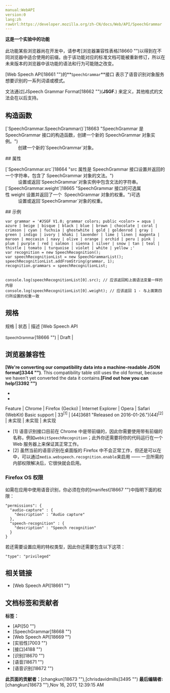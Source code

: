 ```yaml
---
manual:WebAPI
version:0
lang:zh
rawUrl:https://developer.mozilla.org/zh-CN/docs/Web/API/SpeechGrammar
---
```






**这是一个实验中的功能**<br></br>此功能某些浏览器尚在开发中，请参考[浏览器兼容性表格]18660 "")以得到在不同浏览器中适合使用的前缀。由于该功能对应的标准文档可能被重新修订，所以在未来版本的浏览器中该功能的语法和行为可能随之改变。




[Web Speech API]18661 "")的**`SpeechGrammar`**接口 表示了语音识别对象服务想要识别的一系列词语或模式。



文法通过[JSpeech Grammar Format]18662 "")(**JSGF**.) 来定义，其他格式的文法会在以后支持。


## 构造函数<a name="构造函数"></a>
<dl><dt id=''>[`SpeechGrammar.SpeechGrammar()`]18663 "SpeechGrammar 是 SpeechGrammar 接口的构造函数，创建一个新的 SpeechGrammar 对象实例。")</dt><dd>创建一个新的`SpeechGrammar`对象。</dd></dl>
## 属性<a name="属性"></a>
<dl><dt id=''>[`SpeechGrammar.src`]18664 "src 属性是 SpeechGrammar 接口设置并返回的一个字符串，包含了 SpeechGrammar 对象的文法。")</dt><dd>设置或返回`SpeechGrammar`对象实例中包含文法的字符串。</dd><dt id=''>[`SpeechGrammar.weight`]18665 "SpeechGrammar 接口的可选属性 weight 设置并返回了一个  SpeechGrammar 对象的权重。")可选</dt><dd>设置或返回`SpeechGrammar`对象的权重。</dd></dl>
## 示例<a name="示例"></a>

```
var grammar = '#JSGF V1.0; grammar colors; public <color> = aqua | azure | beige | bisque | black | blue | brown | chocolate | coral | crimson | cyan | fuchsia | ghostwhite | gold | goldenrod | gray | green | indigo | ivory | khaki | lavender | lime | linen | magenta | maroon | moccasin | navy | olive | orange | orchid | peru | pink | plum | purple | red | salmon | sienna | silver | snow | tan | teal | thistle | tomato | turquoise | violet | white | yellow ;'
var recognition = new SpeechRecognition();
var speechRecognitionList = new SpeechGrammarList();
speechRecognitionList.addFromString(grammar, 1);
recognition.grammars = speechRecognitionList;


console.log(speechRecognitionList[0].src); // 应该返回和上面语法变量一样的内容
console.log(speechRecognitionList[0].weight); // 应该返回 1 - 与上面第四行所设置的权重一致
```

## 规格<a name="规格"></a>
规格 | 状态 | 描述 
[Web Speech API<br></br><small>SpeechGrammar</small>]18666 "") | Draft |  


## 浏览器兼容性<a name="浏览器兼容性"></a>


**[We&#39;re converting our compatibility data into a machine-readable JSON format]3344 "")**. This compatibility table still uses the old format, because we haven&#39;t yet converted the data it contains.**[Find out how you can help!]3392 "")**


* 
* 
Feature | Chrome | Firefox (Gecko) | Internet Explorer | Opera | Safari (WebKit) 
Basic support | 33<sup>[1]</sup> | [44]3681 "Released on 2016-01-26.")(44)<sup>[2]</sup> | 未实现 | 未实现 | 未实现 





* [1] 语音识别接口目前在 Chrome 中是带前缀的，因此你需要使用带有前缀的名称，例如`webkitSpeechRecognition`；此外你还需要将你的代码运行在一个 Web 服务器上来保证其正常工作。
* [2] 虽然当前的语音识别在桌面版的 Firefox 中不会正常工作，但还是可以在中，可以通过`media.webspeech.recognition.enable`来启用 —— 一旦所需的内部权限解决后，它很快就会启用。

### Firefox OS 权限<a name="Firefox_OS_权限"></a>


如需在应用中使用语音识别，你必须在你的[manifest]18667 "")中指明下面的权限：


```
"permissions": {
  "audio-capture" : {
    "description" : "Audio capture"
  },
  "speech-recognition" : {
    "description" : "Speech recognition"
  }
}
```


若还需要设置应用的特权类型，因此你还需要包含以下这项：


```
"type": "privileged"
```

## 相关链接<a name="相关链接"></a>

* [Web Speech API]18661 "")



## 文档标签和贡献者
**标签：**
* [API]50 "")
* [SpeechGrammar]18668 "")
* [Web Speech API]18669 "")
* [实验性]7003 "")
* [接口]4188 "")
* [识别]18670 "")
* [语音]18671 "")
* [语音识别]18672 "")

**此页面的贡献者：**[changkun]18673 ""),[chrisdavidmills]3495 "")
**最后编辑者:**[changkun]18673 ""),<time>Nov 16, 2017, 12:39:15 AM</time>


